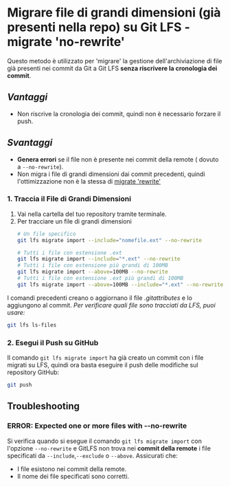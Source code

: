 # Migrare file di grandi dimensioni (già presenti nella repo) su Git LFS - migrate 'no-rewrite'

Questo metodo è utilizzato per 'migrare' la gestione dell'archiviazione di file già presenti nei commit da Git a Git LFS **senza riscrivere la cronologia dei commit**. 

## ***Vantaggi***
- Non riscrive la cronologia dei commit, quindi non è necessario forzare il push.

## ***Svantaggi***
- **Genera errori** se il file non è presente nei commit della remote ( dovuto a `--no-rewrite`).
- Non migra i file di grandi dimensioni dai commit precedenti, quindi l'ottimizzazione non è la stessa di [migrate 'rewrite'](_steps_rewrite.md) 
 

### 1. Traccia il File di Grandi Dimensioni
1. Vai nella cartella del tuo repository tramite terminale.
2. Per tracciare un file di grandi dimensioni 
    ```bash
    # Un file specifico
    git lfs migrate import --include="nomefile.ext" --no-rewrite
    
    # Tutti i file con estensione .ext
    git lfs migrate import --include="*.ext" --no-rewrite
    # Tutti i file con estensione più grandi di 100MB
    git lfs migrate import --above=100MB --no-rewrite
    # Tutti i file con estensione .ext più grandi di 100MB
    git lfs migrate import --above=100MB --include="*.ext" --no-rewrite
    ```


  I comandi precedenti creano o aggiornano il file *.gitattributes* e lo aggiungono al commit.
  *Per verificare quali file sono tracciati da LFS, puoi usare:*
  ``` bash
  git lfs ls-files
  ```

### 2.  Esegui il Push su GitHub
Il comando `git lfs migrate import` ha già creato un commit con i file migrati su LFS, quindi ora basta eseguire il push delle modifiche sul repository GitHub:
  ``` bash
  git push
  ```

## Troubleshooting

### ERROR: Expected one or more files with --no-rewrite
Si verifica quando si esegue il comando `git lfs migrate import` con l'opzione `--no-rewrite` e GitLFS non trova nei **commit della remote** i file specificati da `--include`,`--exclude` o `--above`. 
Assicurati che:
- I file esistono nei commit della remote.
- Il nome dei file specificati sono corretti. 
